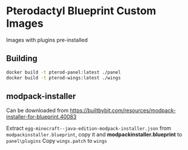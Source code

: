 # Pterodactyl Blueprint Custom Images

Images with plugins pre-installed

## Building

```bash
docker build -t pterod-panel:latest ./panel
docker build -t pterod-wings:latest ./wings
```

## modpack-installer

Can be downloaded from <https://builtbybit.com/resources/modpack-installer-for-blueprint.40083>

Extract `egg-minecraft--java-edition-modpack-installer.json` from `modpackinstaller.blueprint`, copy it and **modpackinstaller.blueprint** to `panel\plugins`
Copy `wings.patch` to `wings`
